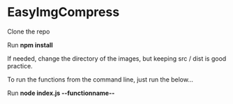 # EasyImgCompress

Clone the repo

Run **npm install**

If needed, change the directory of the images, but keeping src / dist is good practice.

To run the functions from the command line, just run the below...

Run **node index.js --functionname--**
